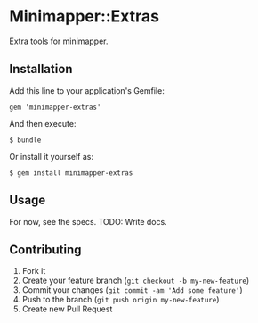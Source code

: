 # Minimapper::Extras

Extra tools for minimapper.

## Installation

Add this line to your application's Gemfile:

    gem 'minimapper-extras'

And then execute:

    $ bundle

Or install it yourself as:

    $ gem install minimapper-extras

## Usage

For now, see the specs. TODO: Write docs.

## Contributing

1. Fork it
2. Create your feature branch (`git checkout -b my-new-feature`)
3. Commit your changes (`git commit -am 'Add some feature'`)
4. Push to the branch (`git push origin my-new-feature`)
5. Create new Pull Request
